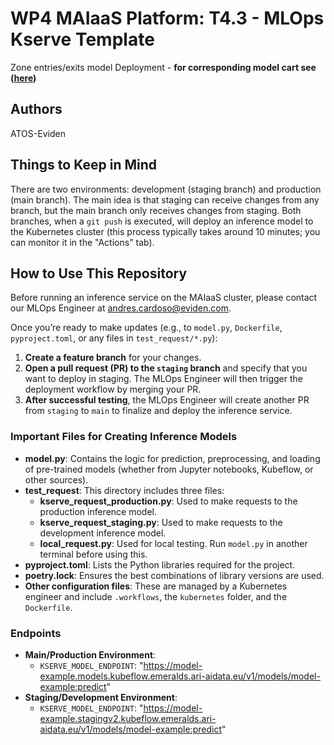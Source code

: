 # WP4 MAIaaS Platform: T4.3 - MLOps Kserve Template

Zone entries/exits model Deployment - **for corresponding model cart see ([here](https://github.com/emeralds-horizon/EMERALDS_Mobility_Model_Cards_on_Zone_Entries_Exits_Prediction/tree/main))**

## Authors

ATOS-Eviden

## Things to Keep in Mind

There are two environments: development (staging branch) and production (main branch). The main idea is that staging can receive changes from any branch, but the main branch only receives changes from staging. Both branches, when a `git push` is executed, will deploy an inference model to the Kubernetes cluster (this process typically takes around 10 minutes; you can monitor it in the "Actions" tab).

## How to Use This Repository

Before running an inference service on the MAIaaS cluster, please contact our MLOps Engineer at [andres.cardoso@eviden.com](mailto:andres.cardoso@eviden.com).

Once you’re ready to make updates (e.g., to `model.py`, `Dockerfile`, `pyproject.toml`, or any files in `test_request/*.py`):

1. **Create a feature branch** for your changes.
2. **Open a pull request (PR) to the `staging` branch** and specify that you want to deploy in staging. The MLOps Engineer will then trigger the deployment workflow by merging your PR.
3. **After successful testing**, the MLOps Engineer will create another PR from `staging` to `main` to finalize and deploy the inference service.

### Important Files for Creating Inference Models

- **model.py**: Contains the logic for prediction, preprocessing, and loading of pre-trained models (whether from Jupyter notebooks, Kubeflow, or other sources).
- **test_request**: This directory includes three files:
  - **kserve_request_production.py**: Used to make requests to the production inference model.
  - **kserve_request_staging.py**: Used to make requests to the development inference model.
  - **local_request.py**: Used for local testing. Run `model.py` in another terminal before using this.
- **pyproject.toml**: Lists the Python libraries required for the project.
- **poetry.lock**: Ensures the best combinations of library versions are used.
- **Other configuration files**: These are managed by a Kubernetes engineer and include `.workflows`, the `kubernetes` folder, and the `Dockerfile`.

### Endpoints

- **Main/Production Environment**:
  - `KSERVE_MODEL_ENDPOINT`: "https://model-example.models.kubeflow.emeralds.ari-aidata.eu/v1/models/model-example:predict"
- **Staging/Development Environment**:
  - `KSERVE_MODEL_ENDPOINT`: "https://model-example.stagingv2.kubeflow.emeralds.ari-aidata.eu/v1/models/model-example:predict"
